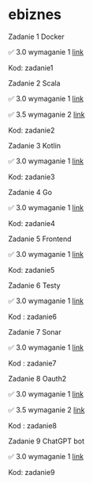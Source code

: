 # ebiznes

Zadanie 1 Docker

✅ 3.0 wymaganie 1 [link](https://github.com/parabola01/ebiznes/tree/387cb4409bf7716d101b81216e9440a9b8e8f088/zadanie1)

Kod: zadanie1

Zadanie 2 Scala

✅ 3.0 wymaganie 1 [link](https://github.com/parabola01/ebiznes/tree/11fcb5ccf716cdbf6aa33b956a052b5f982030f9/zadanie2)

✅ 3.5 wymaganie 2 [link](https://github.com/parabola01/ebiznes/tree/11fcb5ccf716cdbf6aa33b956a052b5f982030f9/zadanie2)

Kod: zadanie2

Zadanie 3 Kotlin

✅ 3.0 wymaganie 1 [link](https://github.com/parabola01/ebiznes/tree/8806e46f72dd1eac69ee2b0eb9a116a64e18497e)

Kod: zadanie3

Zadanie 4 Go

✅ 3.0 wymaganie 1 [link](https://github.com/parabola01/ebiznes/tree/571a3da7f409e88ea137f1f0d7cbd8b26778777b/zadanie4)

Kod: zadanie4

Zadanie 5 Frontend

✅ 3.0 wymaganie 1 [link](https://github.com/parabola01/ebiznes/tree/1b302aedddb22d8c8cb15baa9700a2918ba492a6/zadanie5)

Kod: zadanie5

Zadanie 6 Testy

✅ 3.0 wymaganie 1 [link](https://github.com/parabola01/ebiznes/tree/c7bb47769afc576a21ea9a68fba9a6c88b05a7ed/zadanie6)

Kod : zadanie6

Zadanie 7 Sonar

✅ 3.0 wymaganie 1 [link](https://github.com/parabola01/ebiznes/tree/a5f5fa9c1e83283a9ead49d68a5755a906a6283b/zadanie7)

Kod : zadanie7

Zadanie 8 Oauth2

✅ 3.0 wymaganie 1 [link](https://github.com/parabola01/ebiznes/tree/8d0fc6f545007637b038b4ef5ce3fd207fc5b31c/zadanie8)

✅ 3.5 wymaganie 2 [link](https://github.com/parabola01/ebiznes/tree/8d0fc6f545007637b038b4ef5ce3fd207fc5b31c/zadanie8)

Kod : zadanie8

Zadanie 9 ChatGPT bot

✅ 3.0 wymaganie 1 [link](https://github.com/parabola01/ebiznes/tree/9ac89f922eaf014567f4e847b0a11897f6361e16/zadanie9)

Kod: zadanie9


